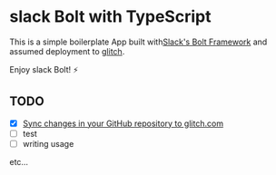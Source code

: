 # slack Bolt with TypeScript

This is a simple boilerplate App built with[Slack's Bolt Framework](https://slack.dev/bolt/tutorial/getting-started) and assumed deployment to [glitch](https://glitch.com).

Enjoy slack Bolt! :zap:

## TODO

- [x] [Sync changes in your GitHub repository to glitch.com](https://github.com/glitch-tools/sync-glitch-cli)
- [ ] test
- [ ] writing usage

etc…

